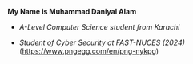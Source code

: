 **My Name is Muhammad Daniyal Alam**
- *A-Level Computer Science student from Karachi*
+ *Student of Cyber Security at FAST-NUCES (2024)*
(https://www.pngegg.com/en/png-nykpg)
